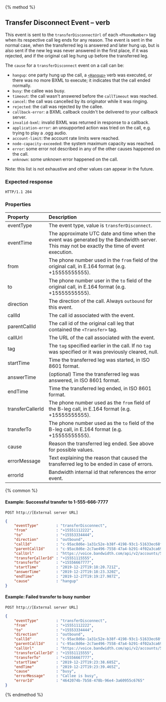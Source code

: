 {% method %}
##  Transfer Disconnect Event – <Transfer> verb
This event is sent to the `transferDisconnectUrl` of each `<PhoneNumber>` tag when its respective call leg ends for any reason.
The event is sent in the normal case, when the transferred leg is answered and later hung up, but is also sent if the new leg
was never answered in the first place, if it was rejected, and if the original call leg hung up before the transferred leg.

The `cause` for a `transferDisconnect` event on a call can be:
- `hangup`: one party hung up the call, a [`<Hangup>`](../../bxml/verbs/hangup.md) verb was executed, or there was no more BXML to execute; it indicates that the call ended normally.
- `busy`: the callee was busy.
- `timeout`: the call wasn't answered before the `callTimeout` was reached.
- `cancel`: the call was cancelled by its originator while it was ringing.
- `rejected`: the call was rejected by the callee.
- `callback-error`: a BXML callback couldn't be delivered to your callback server.
- `invalid-bxml`: invalid BXML was returned in response to a callback.
- `application-error`: an unsupported action was tried on the call, e.g. trying to play a .ogg audio.
- `account-limit`: the account rate limits were reached.
- `node-capacity-exceeded`: the system maximum capacity was reached.
- `error`: some error not described in any of the other causes happened on the call.
- `unknown`: some unknown error happened on the call.

Note: this list is not exhaustive and other values can appear in the future.

### Expected response
```http
HTTP/1.1 204
```

### Properties
| Property         | Description                                                                                                                                                                                                                               |
|:-----------------|:------------------------------------------------------------------------------------------------------------------------------------------------------------------------------------------------------------------------------------------|
| eventType        | The event type, value is `transferDisconnect`.                                                                                                                                                                                            |
| eventTime        | The approximate UTC date and time when the event was generated by the Bandwidth server. This may not be exactly the time of event execution.                                                                                              |
| from             | The phone number used in the `from` field of the original call, in E.164 format (e.g. +15555555555).                                                                                                                                      |
| to               | The phone number user in the `to` field of the original call, in E.164 format (e.g. +15555555555).                                                                                                                                        |
| direction        | The direction of the call. Always `outbound` for this event.                                                                                                                                                                              |
| callId           | The call id associated with the event.                                                                                                                                                                                                    |
| parentCallId     | The call id of the original call leg that contained the `<Transfer>` tag.                                                                                                                                                                 |
| callUrl          | The URL of the call associated with the event.                                                                                                                                                                                            |
| tag              | The `tag` specified earlier in the call. If no `tag` was specified or it was previously cleared, null.                                                                                                                                    |
| startTime        | Time the transferred leg was started, in ISO 8601 format.                                                                                                                                                                                 |
| answerTime       | (optional) Time the transferred leg was answered, in ISO 8601 format.                                                                                                                                                                     |
| endTime          | Time the transferred leg ended, in ISO 8601 format.                                                                                                                                                                                       |
| transferCallerId | The phone number used as the `from` field of the B-leg call, in E.164 format (e.g. +15555555555).                                                                                                                                         |
| transferTo       | The phone number used as the `to` field of the B-leg call, in E.164 format (e.g. +15555555555).                                                                                                                                           |
| cause            | Reason the transferred leg ended. See above for possible values.                                                                                                                                                                          |
| errorMessage     | Text explaining the reason that caused the transferred leg to be ended in case of errors.                                                                                                                                                 |
| errorId          | Bandwidth internal id that references the error event.                                                                                                                                                                                    |

{% common %}

#### Example: Successful transfer to 1-555-666-7777

```
POST http://[External server URL]
```

```json
{
    "eventType"        : "transferDisconnect",
    "from"             : "+15551112222",
    "to"               : "+15553334444",
    "direction"        : "outbound",
    "callId"           : "c-95ac8d6e-1a31c52e-b38f-4198-93c1-51633ec68f8d",
    "parentCallId"     : "c-95ac8d6e-2c7ae496-7558-47a4-b291-4f02a3ca6942",
    "callUrl"          : "https://voice.bandwidth.com/api/v2/accounts/55555555/calls/c-95ac8d6e-1a31c52e-b38f-4198-93c1-51633ec68f8d",
    "transferCallerId" : "+15551115555",
    "transferTo"       : "+15556667777",
    "startTime"        : "2019-12-27T19:18:20.721Z",
    "answerTime"       : "2019-12-27T19:18:23.320Z",
    "endTime"          : "2019-12-27T19:19:27.987Z",
    "cause"            : "hangup"
}
```

#### Example: Failed transfer to busy number

```
POST http://[External server URL]
```

```json
{
    "eventType"        : "transferDisconnect",
    "from"             : "+15551112222",
    "to"               : "+15553334444",
    "direction"        : "outbound",
    "callId"           : "c-95ac8d6e-1a31c52e-b38f-4198-93c1-51633ec68f8d",
    "parentCallId"     : "c-95ac8d6e-2c7ae496-7558-47a4-b291-4f02a3ca6942",
    "callUrl"          : "https://voice.bandwidth.com/api/v2/accounts/55555555/calls/c-95ac8d6e-1a31c52e-b38f-4198-93c1-51633ec68f8d",
    "transferCallerId" : "+15551115555",
    "transferTo"       : "+15556667777",
    "startTime"        : "2019-12-27T19:23:38.685Z",
    "endTime"          : "2019-12-27T19:23:39.465Z",
    "cause"            : "busy",
    "errorMessage"     : "Callee is busy",
    "errorId"          : "4642074b-7b58-478b-96e4-3a60955c6765"
}
```

{% endmethod %}
